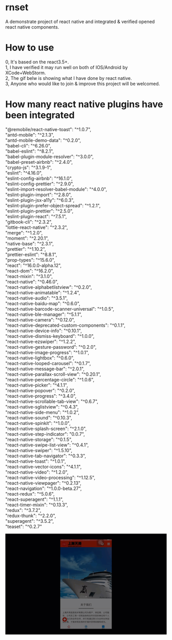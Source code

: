 # rnset
A demonstrate project of react native and integrated &amp; verified opened react native components.

# How to use
0, It's based on the react3.5+.<br>
1, I have verified it may run well on both of IOS/Android by XCode+WebStorm.<br>
2, The gif belw is showing what I have done by react native.<br>
3, Anyone who would like to join & improve this project will be welcomed.<br>

# How many react native plugins have been integrated
 "@remobile/react-native-toast": "^1.0.7",<br>
    "antd-mobile": "^2.1.3",<br>
    "antd-mobile-demo-data": "^0.2.0",<br>
    "babel-cli": "^6.26.0",<br>
    "babel-eslint": "^8.2.1",<br>
    "babel-plugin-module-resolver": "^3.0.0",<br>
    "babel-preset-airbnb": "^2.4.0",<br>
    "crypto-js": "^3.1.9-1",<br>
    "eslint": "^4.16.0",<br>
    "eslint-config-airbnb": "^16.1.0",<br>
    "eslint-config-prettier": "^2.9.0",<br>
    "eslint-import-resolver-babel-module": "^4.0.0",<br>
    "eslint-plugin-import": "^2.8.0",<br>
    "eslint-plugin-jsx-a11y": "^6.0.3",<br>
    "eslint-plugin-prefer-object-spread": "^1.2.1",<br>
    "eslint-plugin-prettier": "^2.5.0",<br>
    "eslint-plugin-react": "^7.5.1",<br>
    "gitbook-cli": "^2.3.2",<br>
    "lottie-react-native": "^2.3.2",<br>
    "merge": "^1.2.0",<br>
    "moment": "^2.20.1",<br>
    "native-base": "^2.3.1",<br>
    "prettier": "^1.10.2",<br>
    "prettier-eslint": "^8.8.1",<br>
    "prop-types": "^15.6.0",<br>
    "react": "^16.0.0-alpha.12",<br>
    "react-dom": "^16.2.0",<br>
    "react-mixin": "^3.1.0",<br>
    "react-native": "^0.46.0",<br>
    "react-native-alphabetlistview": "^0.2.0",<br>
    "react-native-animatable": "^1.2.4",<br>
    "react-native-audio": "^3.5.1",<br>
    "react-native-baidu-map": "^0.6.0",<br>
    "react-native-barcode-scanner-universal": "^1.0.5",<br>
    "react-native-ble-manager": "^5.1.1",<br>
    "react-native-camera": "^0.12.0",<br>
    "react-native-deprecated-custom-components": "^0.1.1",<br>
    "react-native-device-info": "^0.10.1",<br>
    "react-native-dismiss-keyboard": "^1.0.0",<br>
    "react-native-ezswiper": "^1.2.2",<br>
    "react-native-gesture-password": "^0.2.0",<br>
    "react-native-image-progress": "^1.0.1",<br>
    "react-native-lightbox": "^0.6.0",<br>
    "react-native-looped-carousel": "^0.1.7",<br>
    "react-native-message-bar": "^2.0.1",<br>
    "react-native-parallax-scroll-view": "^0.20.1",<br>
    "react-native-percentage-circle": "^1.0.6",<br>
    "react-native-picker": "^4.1.1",<br>
    "react-native-popover": "^0.2.0",<br>
    "react-native-progress": "^3.4.0",<br>
    "react-native-scrollable-tab-view": "^0.6.7",<br>
    "react-native-sglistview": "^0.4.3",<br>
    "react-native-side-menu": "^1.0.2",<br>
    "react-native-sound": "^0.10.3",<br>
    "react-native-spinkit": "^1.0.0",<br>
    "react-native-splash-screen": "^2.1.0",<br>
    "react-native-step-indicator": "0.0.7",<br>
    "react-native-storage": "^0.1.5",<br>
    "react-native-swipe-list-view": "^0.4.1",<br>
    "react-native-swiper": "^1.5.10",<br>
    "react-native-tab-navigator": "^0.3.3",<br>
    "react-native-toast": "^1.0.1",<br>
    "react-native-vector-icons": "^4.1.1",<br>
    "react-native-video": "^1.2.0",<br>
    "react-native-video-processing": "^1.12.5",<br>
    "react-native-viewpager": "^0.2.13",<br>
    "react-navigation": "^1.0.0-beta.27",<br>
    "react-redux": "^5.0.6",<br>
    "react-superagent": "^1.1.1",<br>
    "react-timer-mixin": "^0.13.3",<br>
    "redux": "^3.7.2",<br>
    "redux-thunk": "^2.2.0",<br>
    "superagent": "^3.5.2",<br>
    "teaset": "^0.2.7"<br>


![image](https://github.com/suijunqiang/rnset/blob/master/react_native.gif)   

